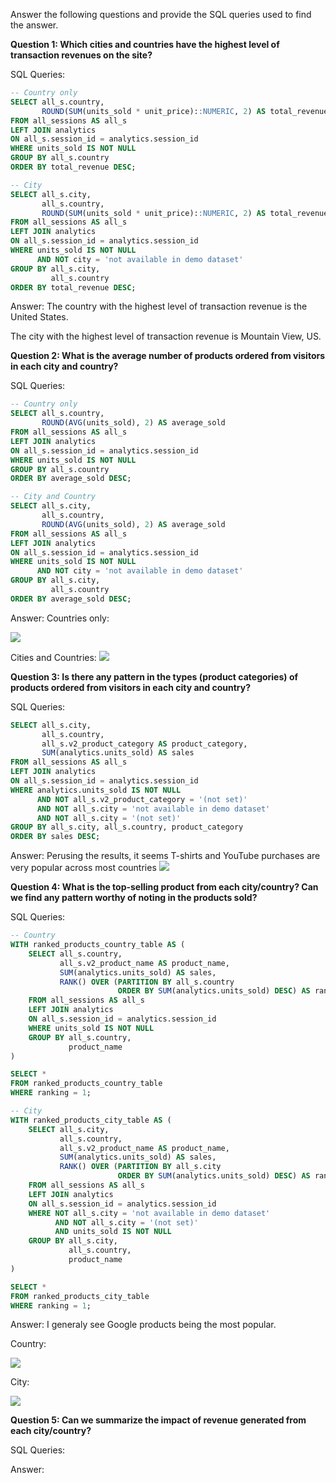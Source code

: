 Answer the following questions and provide the SQL queries used to find the answer.

    
**Question 1: Which cities and countries have the highest level of transaction revenues on the site?**


SQL Queries:
``` sql
-- Country only
SELECT all_s.country,
	   ROUND(SUM(units_sold * unit_price)::NUMERIC, 2) AS total_revenue
FROM all_sessions AS all_s
LEFT JOIN analytics
ON all_s.session_id = analytics.session_id
WHERE units_sold IS NOT NULL
GROUP BY all_s.country
ORDER BY total_revenue DESC;

-- City
SELECT all_s.city,
	   all_s.country,
	   ROUND(SUM(units_sold * unit_price)::NUMERIC, 2) AS total_revenue
FROM all_sessions AS all_s
LEFT JOIN analytics
ON all_s.session_id = analytics.session_id
WHERE units_sold IS NOT NULL
	  AND NOT city = 'not available in demo dataset'
GROUP BY all_s.city,
	     all_s.country
ORDER BY total_revenue DESC;
```


Answer:
The country with the highest level of transaction revenue is the United States.

The city with the highest level of transaction revenue is Mountain View, US.



**Question 2: What is the average number of products ordered from visitors in each city and country?**


SQL Queries:
``` sql
-- Country only
SELECT all_s.country,
	   ROUND(AVG(units_sold), 2) AS average_sold
FROM all_sessions AS all_s
LEFT JOIN analytics
ON all_s.session_id = analytics.session_id
WHERE units_sold IS NOT NULL
GROUP BY all_s.country
ORDER BY average_sold DESC;

-- City and Country
SELECT all_s.city,
	   all_s.country,
	   ROUND(AVG(units_sold), 2) AS average_sold
FROM all_sessions AS all_s
LEFT JOIN analytics
ON all_s.session_id = analytics.session_id
WHERE units_sold IS NOT NULL
	  AND NOT city = 'not available in demo dataset'
GROUP BY all_s.city,
	 	 all_s.country
ORDER BY average_sold DESC;
```


Answer:
Countries only:

![](images/country_avg.png)

Cities and Countries:
![](images/city_avg.png)



**Question 3: Is there any pattern in the types (product categories) of products ordered from visitors in each city and country?**


SQL Queries:
``` sql
SELECT all_s.city,
	   all_s.country,
	   all_s.v2_product_category AS product_category,
	   SUM(analytics.units_sold) AS sales
FROM all_sessions AS all_s
LEFT JOIN analytics
ON all_s.session_id = analytics.session_id
WHERE analytics.units_sold IS NOT NULL
	  AND NOT all_s.v2_product_category = '(not set)'
	  AND NOT all_s.city = 'not available in demo dataset'
	  AND NOT all_s.city = '(not set)'
GROUP BY all_s.city, all_s.country, product_category
ORDER BY sales DESC;
```



Answer:
Perusing the results, it seems T-shirts and YouTube purchases are very popular across most countries
![](images/prod_category.png)



**Question 4: What is the top-selling product from each city/country? Can we find any pattern worthy of noting in the products sold?**


SQL Queries:
``` sql
-- Country
WITH ranked_products_country_table AS (
	SELECT all_s.country,
	   	   all_s.v2_product_name AS product_name,
	       SUM(analytics.units_sold) AS sales,
	       RANK() OVER (PARTITION BY all_s.country
						ORDER BY SUM(analytics.units_sold) DESC) AS ranking
	FROM all_sessions AS all_s
	LEFT JOIN analytics
	ON all_s.session_id = analytics.session_id
	WHERE units_sold IS NOT NULL
	GROUP BY all_s.country,
		 	 product_name
)

SELECT *
FROM ranked_products_country_table
WHERE ranking = 1;

-- City
WITH ranked_products_city_table AS (
	SELECT all_s.city,
	   	   all_s.country,
	   	   all_s.v2_product_name AS product_name,
	       SUM(analytics.units_sold) AS sales,
	       RANK() OVER (PARTITION BY all_s.city
						ORDER BY SUM(analytics.units_sold) DESC) AS ranking
	FROM all_sessions AS all_s
	LEFT JOIN analytics
	ON all_s.session_id = analytics.session_id
	WHERE NOT all_s.city = 'not available in demo dataset'
	      AND NOT all_s.city = '(not set)'
	      AND units_sold IS NOT NULL
	GROUP BY all_s.city,
	     	 all_s.country,
		 	 product_name
)

SELECT *
FROM ranked_products_city_table
WHERE ranking = 1;
```

Answer:
I generaly see Google products being the most popular.

Country:

![](images/ranked_country_products.png)

City:

![](images/ranked_city_products.png)




**Question 5: Can we summarize the impact of revenue generated from each city/country?**

SQL Queries:



Answer:







